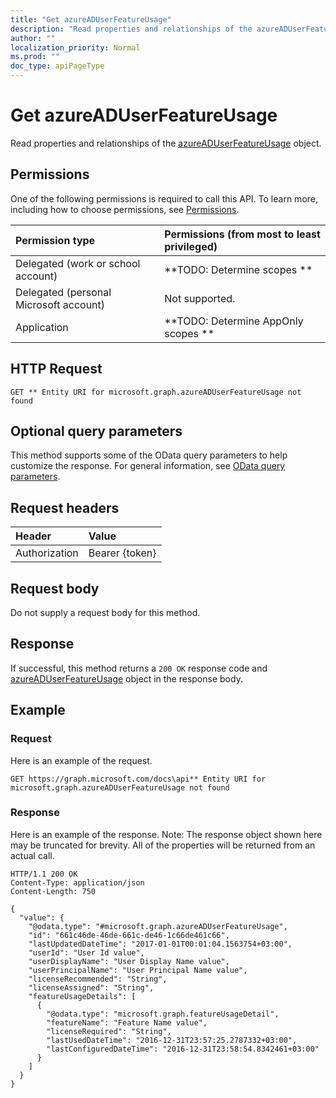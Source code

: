 ```yaml
---
title: "Get azureADUserFeatureUsage"
description: "Read properties and relationships of the azureADUserFeatureUsage object."
author: ""
localization_priority: Normal
ms.prod: ""
doc_type: apiPageType
---
```


# Get azureADUserFeatureUsage

Read properties and relationships of the [azureADUserFeatureUsage](../resources/azureaduserfeatureusage.md) object.

## Permissions
One of the following permissions is required to call this API. To learn more, including how to choose permissions, see [Permissions](/concepts/permissions-reference.md).

|Permission type|Permissions (from most to least privileged)|
|:---|:---|
|Delegated (work or school account)|**TODO: Determine scopes **|
|Delegated (personal Microsoft account)|Not supported.|
|Application|**TODO: Determine AppOnly scopes **|

## HTTP Request
<!-- {
  "blockType": "ignored"
}
-->
``` http
GET ** Entity URI for microsoft.graph.azureADUserFeatureUsage not found
```

## Optional query parameters
This method supports some of the OData query parameters to help customize the response. For general information, see [OData query parameters](/graph/query-parameters).

## Request headers
|Header|Value|
|:---|:---|
|Authorization|Bearer {token}|

## Request body
Do not supply a request body for this method.

## Response
If successful, this method returns a `200 OK` response code and [azureADUserFeatureUsage](../resources/azureaduserfeatureusage.md) object in the response body.

## Example

### Request
Here is an example of the request.
<!-- {
  "blockType": "request",
  "name": "get_azureaduserfeatureusage"
}
-->
``` http
GET https://graph.microsoft.com/docs\api** Entity URI for microsoft.graph.azureADUserFeatureUsage not found
```

### Response
Here is an example of the response. Note: The response object shown here may be truncated for brevity. All of the properties will be returned from an actual call.
<!-- {
  "blockType": "response",
  "truncated": true,
  "@odata.type": "microsoft.graph.azureADUserFeatureUsage"
}
-->
``` http
HTTP/1.1 200 OK
Content-Type: application/json
Content-Length: 750

{
  "value": {
    "@odata.type": "#microsoft.graph.azureADUserFeatureUsage",
    "id": "661c46de-46de-661c-de46-1c66de461c66",
    "lastUpdatedDateTime": "2017-01-01T00:01:04.1563754+03:00",
    "userId": "User Id value",
    "userDisplayName": "User Display Name value",
    "userPrincipalName": "User Principal Name value",
    "licenseRecommended": "String",
    "licenseAssigned": "String",
    "featureUsageDetails": [
      {
        "@odata.type": "microsoft.graph.featureUsageDetail",
        "featureName": "Feature Name value",
        "licenseRequired": "String",
        "lastUsedDateTime": "2016-12-31T23:57:25.2787332+03:00",
        "lastConfiguredDateTime": "2016-12-31T23:58:54.8342461+03:00"
      }
    ]
  }
}
```

